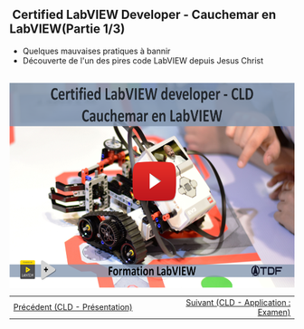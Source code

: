 <h2 dir="auto" id="user-content-h_174031069121655196260265"><strong>&nbsp;Certified LabVIEW Developer</strong><strong>&nbsp;</strong><strong>- Cauchemar en LabVIEW</strong><strong>(Partie 1/3)</strong></h2>
<ul dir="auto">
<li>Quelques mauvaises pratiques &agrave; bannir</li>
<li>D&eacute;couverte de l'un des pires code LabVIEW depuis Jesus Christ</li>
</ul>
<p>&nbsp;<a href="https://www.youtube.com/watch?v=g6wMDti2m3s&list=PLtioRYPUn23rmTQmI3XhCEMH0Tcn9y50z&index=17&ab_channel=TechnologiesdeFrance%28TDF%29"><a><img src="Chapitre XVI Youtube.png" width="640" height="362" alt="" style="display: block; margin-left: auto; margin-right: auto;" /></a></p>
<p></p>
<table border="0" style="width: 100%; border-collapse: collapse; border-style: none;">
<tbody>
<tr>
<td style="width: 50%;"><a href="/C-1 Machine d'&eacute;tat, pr&eacute;sentation/"></a><a href="/F-1%20CLD Presentation/">Pr&eacute;c&eacute;dent (CLD - Pr&eacute;sentation)</a><a href="/E-3%20FGV - File/"></a><a href="/E-2%20FGV - Chronom&egrave;tre/"></a><a href="/E-1%20FGV, Pr&eacute;sentation/"></a><a href="/D-3%20Queue message handler - QMH - Calculatrice 2/"></a><a href="/D-2%20Queue message handler - QMH - Calculatrice 1/"></a><a href="/D-1 Queue message handler - QMH/"></a><a href="/C-3 Machine d'&eacute;tat, le template NI/"></a><br /><a href="/C-1 Machine d'&eacute;tat, pr&eacute;sentation/"></a></td>
<td style="width: 50%; text-align: right;"><a href="/C-3 Machine d'&eacute;tat, le template NI/"></a><a href="/F-3%20CLD Application/">Suivant (CLD - Application : Examen)</a><a href="/F-2%20CLD Cauchemard en LabVIEW/"></a><br /><a href="/C-3 Machine d'&eacute;tat, le template NI/"></a></td>
</tr>
</tbody>
</table>
<p dir="auto" id="user-content-h_4774480761351655104528452" style="text-align: left;"></p>
